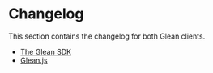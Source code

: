 # Changelog

This section contains the changelog for both Glean clients.

- [The Glean SDK](./sdk.md)
- [Glean.js](./js.md)
